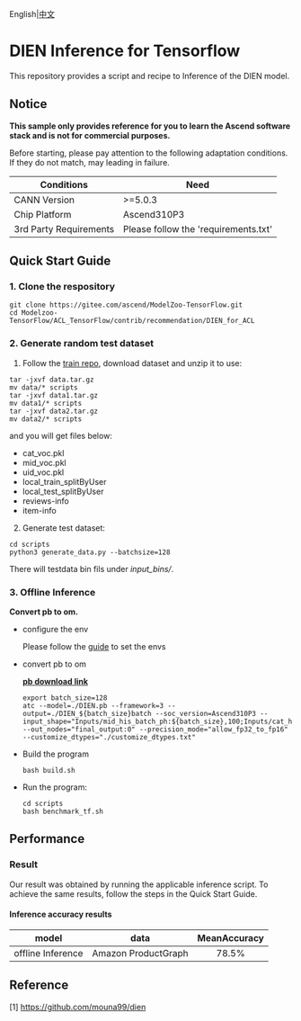 English|[中文](README.md)

# DIEN Inference for Tensorflow 

This repository provides a script and recipe to Inference of the DIEN model.

## Notice
**This sample only provides reference for you to learn the Ascend software stack and is not for commercial purposes.**

Before starting, please pay attention to the following adaptation conditions. If they do not match, may leading in failure.

| Conditions | Need |
| --- | --- |
| CANN Version | >=5.0.3 |
| Chip Platform| Ascend310P3 |
| 3rd Party Requirements| Please follow the 'requirements.txt' |

## Quick Start Guide

### 1. Clone the respository

```shell
git clone https://gitee.com/ascend/ModelZoo-TensorFlow.git
cd Modelzoo-TensorFlow/ACL_TensorFlow/contrib/recommendation/DIEN_for_ACL
```

### 2. Generate random test dataset

1. Follow the [train repo](https://github.com/mouna99/dien), download dataset and unzip it to use:
```
tar -jxvf data.tar.gz
mv data/* scripts
tar -jxvf data1.tar.gz
mv data1/* scripts
tar -jxvf data2.tar.gz
mv data2/* scripts
``` 
and you will get files below:
- cat_voc.pkl 
- mid_voc.pkl 
- uid_voc.pkl 
- local_train_splitByUser 
- local_test_splitByUser 
- reviews-info
- item-info

2. Generate test dataset:
```
cd scripts
python3 generate_data.py --batchsize=128
```
There will testdata bin fils under *input_bins/*.

### 3. Offline Inference

**Convert pb to om.**

- configure the env

  Please follow the [guide](https://gitee.com/ascend/ModelZoo-TensorFlow/wikis/02.%E7%A6%BB%E7%BA%BF%E6%8E%A8%E7%90%86%E6%A1%88%E4%BE%8B/Ascend%E5%B9%B3%E5%8F%B0%E6%8E%A8%E7%90%86%E7%8E%AF%E5%A2%83%E5%8F%98%E9%87%8F%E8%AE%BE%E7%BD%AE?sort_id=6458719) to set the envs

- convert pb to om

  [**pb download link**](https://modelzoo-train-atc.obs.cn-north-4.myhuaweicloud.com/003_Atc_Models/modelzoo/Research/recommendation/DIEN_for_ACL/DIEN.pb)

  ```
  export batch_size=128
  atc --model=./DIEN.pb --framework=3 --output=./DIEN_${batch_size}batch --soc_version=Ascend310P3 --input_shape="Inputs/mid_his_batch_ph:${batch_size},100;Inputs/cat_his_batch_ph:${batch_size},100;Inputs/uid_batch_ph:${batch_size};Inputs/mid_batch_ph:${batch_size};Inputs/cat_batch_ph:${batch_size};Inputs/mask:${batch_size},100;Inputs/seq_len_ph:${batch_size}" --out_nodes="final_output:0" --precision_mode="allow_fp32_to_fp16" --customize_dtypes="./customize_dtypes.txt"
  ```

- Build the program

  ```
  bash build.sh
  ```

- Run the program:

  ```
  cd scripts
  bash benchmark_tf.sh
  ```

## Performance

### Result

Our result was obtained by running the applicable inference script. To achieve the same results, follow the steps in the Quick Start Guide.

#### Inference accuracy results

|       model       | **data**  |     MeanAccuracy   |
| :---------------: | :-------: | :-------------: |
| offline Inference | Amazon ProductGraph | 78.5% |

## Reference
[1] https://github.com/mouna99/dien
